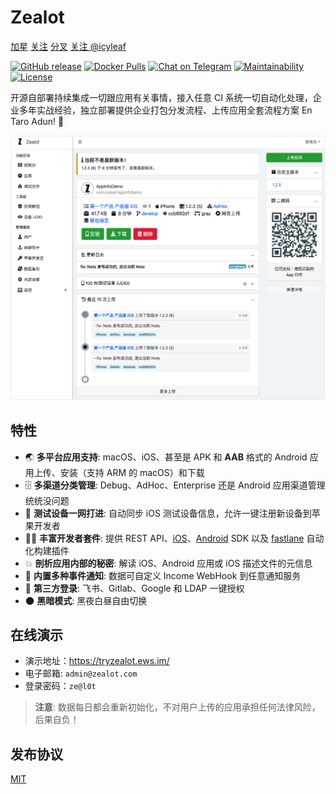 # Zealot

<a class="github-button" href="https://github.com/tryzealot/zealot" data-icon="octicon-star" data-size="large" data-show-count="true" aria-label="Star tryzealot/zealot on GitHub">加星</a>
<a class="github-button" href="https://github.com/tryzealot/zealot/subscription" data-icon="octicon-eye" data-size="large" data-show-count="true" aria-label="Watch tryzealot/zealot on GitHub">关注</a>
<a class="github-button" href="https://github.com/tryzealot/zealot/fork" data-icon="octicon-repo-forked" data-size="large" data-show-count="true" aria-label="Fork tryzealot/zealot on GitHub">分叉</a>
<a class="github-button" href="https://github.com/icyleaf" data-size="large" data-show-count="true" aria-label="Follow @icyleaf on GitHub">关注 @icyleaf</a>

[![GitHub release](https://img.shields.io/github/v/release/tryzealot/zealot?include_prereleases)](https://github.com/tryzealot/zealot/releases)
[![Docker Pulls](https://img.shields.io/docker/pulls/tryzealot/zealot.svg)](https://hub.docker.com/r/tryzealot/zealot/)
[![Chat on Telegram](https://img.shields.io/badge/chat-on%20telegram-important.svg)](https://img.shields.io/badge/chat-on%20telegram-important.svg)
[![Maintainability](https://codeclimate.com/github/tryzealot/zealot/badges/gpa.svg)](https://codeclimate.com/github/tryzealot/zealot)
[![License](https://img.shields.io/github/license/tryzealot/zealot)](https://github.com/tryzealot/zealot/blob/develop/LICENSE)

开源自部署持续集成一切跟应用有关事情，接入任意 CI 系统一切自动化处理，企业多年实战经验，独立部署提供企业打包分发流程、上传应用全套流程方案 En Taro Adun! 🖖

<img src="_media/showcase.png" alt="Zealot Dashboard" />

## 特性

- 🌏 **多平台应用支持**: macOS、iOS、甚至是 APK 和 **AAB** 格式的 Android 应用上传、安装（支持 ARM 的 macOS）和下载
- 🗄 **多渠道分类管理**: Debug、AdHoc、Enterprise 还是 Android 应用渠道管理统统没问题
- 📱 **测试设备一网打进**: 自动同步 iOS 测试设备信息，允许一键注册新设备到苹果开发者
- 🧑‍💻 **丰富开发者套件**: 提供 REST API、[iOS][zealot-ios-sdk]、[Android][android-android-sdk] SDK 以及 [fastlane][fastlane-plugin-zealot] 自动化构建插件
- 💥 **剖析应用内部的秘密**: 解读 iOS、Android 应用或 iOS 描述文件的元信息
- 🚨 **内置多种事件通知**: 数据可自定义 Income WebHook 到任意通知服务
- 🔑 **第三方登录**: 飞书、Gitlab、Google 和 LDAP 一键授权
- 🌑 **黑暗模式**: 黑夜白昼自由切换

## 在线演示

- 演示地址：https://tryzealot.ews.im/
- 电子邮箱: `admin@zealot.com`
- 登录密码：`ze@l0t`

> **注意**: 数据每日都会重新初始化，不对用户上传的应用承担任何法律风险，后果自负！

## 发布协议

[MIT][mit-link]

[zealot-ios-sdk]: https://github.com/tryzealot/zealot-ios
[android-android-sdk]: https://github.com/tryzealot/zealot-android
[fastlane-plugin-zealot]: https://github.com/tryzealot/fastlane-plugin-zealot
[mit-link]: https://github.com/tryzealot/zealot/blob/develop/CHANGELOG.md
